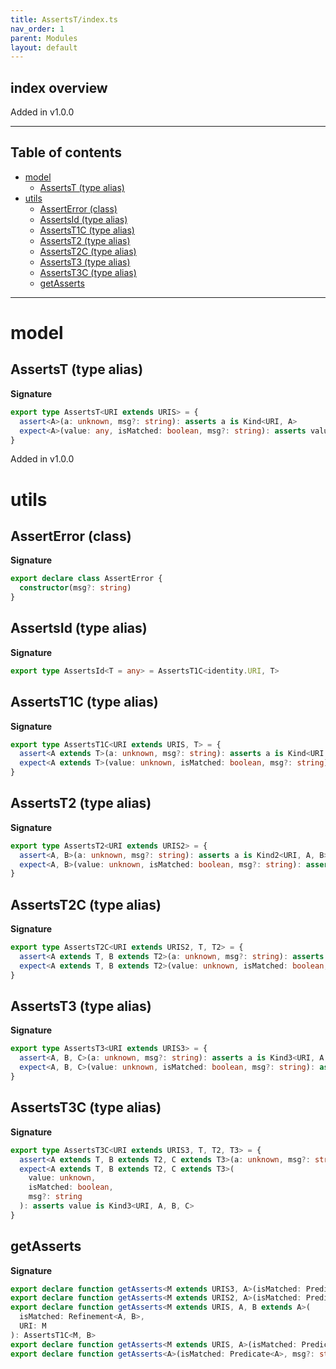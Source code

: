 ```yaml
---
title: AssertsT/index.ts
nav_order: 1
parent: Modules
layout: default
---
```


## index overview

Added in v1.0.0

---

<h2 class="text-delta">Table of contents</h2>

- [model](#model)
  - [AssertsT (type alias)](#assertst-type-alias)
- [utils](#utils)
  - [AssertError (class)](#asserterror-class)
  - [AssertsId (type alias)](#assertsid-type-alias)
  - [AssertsT1C (type alias)](#assertst1c-type-alias)
  - [AssertsT2 (type alias)](#assertst2-type-alias)
  - [AssertsT2C (type alias)](#assertst2c-type-alias)
  - [AssertsT3 (type alias)](#assertst3-type-alias)
  - [AssertsT3C (type alias)](#assertst3c-type-alias)
  - [getAsserts](#getasserts)

---

# model

## AssertsT (type alias)

**Signature**

```ts
export type AssertsT<URI extends URIS> = {
  assert<A>(a: unknown, msg?: string): asserts a is Kind<URI, A>
  expect<A>(value: any, isMatched: boolean, msg?: string): asserts value is Kind<URI, A>
}
```

Added in v1.0.0

# utils

## AssertError (class)

**Signature**

```ts
export declare class AssertError {
  constructor(msg?: string)
}
```

## AssertsId (type alias)

**Signature**

```ts
export type AssertsId<T = any> = AssertsT1C<identity.URI, T>
```

## AssertsT1C (type alias)

**Signature**

```ts
export type AssertsT1C<URI extends URIS, T> = {
  assert<A extends T>(a: unknown, msg?: string): asserts a is Kind<URI, A>
  expect<A extends T>(value: unknown, isMatched: boolean, msg?: string): asserts value is Kind<URI, A>
}
```

## AssertsT2 (type alias)

**Signature**

```ts
export type AssertsT2<URI extends URIS2> = {
  assert<A, B>(a: unknown, msg?: string): asserts a is Kind2<URI, A, B>
  expect<A, B>(value: unknown, isMatched: boolean, msg?: string): asserts value is Kind2<URI, A, B>
}
```

## AssertsT2C (type alias)

**Signature**

```ts
export type AssertsT2C<URI extends URIS2, T, T2> = {
  assert<A extends T, B extends T2>(a: unknown, msg?: string): asserts a is Kind2<URI, A, B>
  expect<A extends T, B extends T2>(value: unknown, isMatched: boolean, msg?: string): asserts value is Kind2<URI, A, B>
}
```

## AssertsT3 (type alias)

**Signature**

```ts
export type AssertsT3<URI extends URIS3> = {
  assert<A, B, C>(a: unknown, msg?: string): asserts a is Kind3<URI, A, B, C>
  expect<A, B, C>(value: unknown, isMatched: boolean, msg?: string): asserts value is Kind3<URI, A, B, C>
}
```

## AssertsT3C (type alias)

**Signature**

```ts
export type AssertsT3C<URI extends URIS3, T, T2, T3> = {
  assert<A extends T, B extends T2, C extends T3>(a: unknown, msg?: string): asserts a is Kind3<URI, A, B, C>
  expect<A extends T, B extends T2, C extends T3>(
    value: unknown,
    isMatched: boolean,
    msg?: string
  ): asserts value is Kind3<URI, A, B, C>
}
```

## getAsserts

**Signature**

```ts
export declare function getAsserts<M extends URIS3, A>(isMatched: Predicate<A>, URI: M): AssertsT3<M>
export declare function getAsserts<M extends URIS2, A>(isMatched: Predicate<A>, URI: M): AssertsT2<M>
export declare function getAsserts<M extends URIS, A, B extends A>(
  isMatched: Refinement<A, B>,
  URI: M
): AssertsT1C<M, B>
export declare function getAsserts<M extends URIS, A>(isMatched: Predicate<A>, URI: M): AssertsT1C<M, A>
export declare function getAsserts<A>(isMatched: Predicate<A>, msg?: string): AssertsId<A>
```
